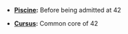 - **[Piscine](https://github.com/tazerotu/42-School/tree/main/Piscine/):** Before being admitted at 42
 
- **[Cursus](https://github.com/tazerotu/42-School/tree/main/Cursus/):** Common core of 42
